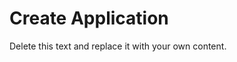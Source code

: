                           

Create Application
==================

Delete this text and replace it with your own content.
